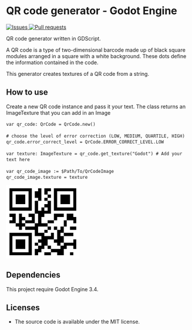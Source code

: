 # QR code generator - Godot Engine

<p>
    <a href="https://github.com/Greaby/godot-qrcode-generator/issues">
      <img alt="Issues" src="https://img.shields.io/github/issues/greaby/godot-qrcode-generator?color=D94D4C" />
    </a>
    <a href="https://github.com/Greaby/godot-qrcode-generator/pulls">
      <img alt="Pull requests" src="https://img.shields.io/github/issues-pr/greaby/godot-qrcode-generator?color=ECA539" />
    </a>
</p>

QR code generator written in GDScript.

A QR code is a type of two-dimensional barcode made up of black square modules arranged in a square with a white background. These dots define the information contained in the code.

This generator creates textures of a QR code from a string.

## How to use

Create a new QR code instance and pass it your text.
The class returns an ImageTexture that you can add in an Image

```gdscript
var qr_code: QrCode = QrCode.new()

# choose the level of error correction (LOW, MEDIUM, QUARTILE, HIGH)
qr_code.error_correct_level = QrCode.ERROR_CORRECT_LEVEL.LOW

var texture: ImageTexture = qr_code.get_texture("Godot") # Add your text here

var qr_code_image := $Path/To/QrCodeImage
qr_code_image.texture = texture
```

![Godot QR code](icon.png)

## Dependencies

This project require Godot Engine 3.4.

## Licenses

-   The source code is available under the MIT license.
